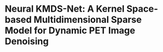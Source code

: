 # Neural KMDS-Net: A Kernel Space-based Multidimensional Sparse Model for Dynamic PET Image Denoising

